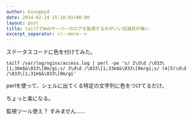 ```yaml
---
author: kinoppyd
date: 2014-02-24 15:18:01+00:00
layout: post
title: tailfでWebサーバーのログを監視するのがいい加減目が痛い
excerpt_separator: <!--more-->
---
```


ステータスコードに色を付けてみた。

```shell-session
tailf /var/log/nginx/access.log | perl -pe 's/ 2\d\d /\033\[1;36m$&\033\[0m/gi;s/ 3\d\d /\033\[1;33m$&\033\[0m/gi;s/ (4|5)\d\d /\033\[1;31m$&\033\[0m/gi'
```

perlを使って、シェルに出てくる特定の文字列に色をつけてるだけ。

ちょっと楽になる。

<!--more-->

監視ツール使え？ すみません……
